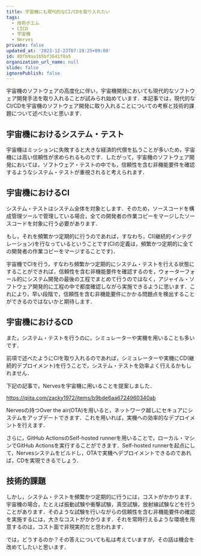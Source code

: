 ```yaml
---
title: 宇宙機にも現代的なCI/CDを取り入れたい
tags:
  - 技術ポエム
  - CICD
  - 宇宙機
  - Nerves
private: false
updated_at: '2023-12-23T07:19:25+09:00'
id: 80fb9aa1b5bf3641f0a5
organization_url_name: null
slide: false
ignorePublish: false
---
```

宇宙機のソフトウェアの高度化に伴い，宇宙機開発においても現代的なソフトウェア開発手法を取り入れることが試みられ始めています．本記事では，現代的なCI/CDを宇宙機のソフトウェア開発に取り入れることについての考察と技術的課題について述べたいと思います．

## 宇宙機におけるシステム・テスト

宇宙機はミッションに失敗すると大きな経済的代償を払うことが多いため，宇宙機には高い信頼性が求められるものです．したがって，宇宙機のソフトウェア開発においては，ソフトウェア・テストの中でも，信頼性を含む非機能要件を確認するようなシステム・テストが重視されると考えられます．

## 宇宙機におけるCI

システム・テストはシステム全体を対象とします．そのため，ソースコードを構成管理ツールで管理している場合，全ての開発者の作業コピーをマージしたソースコードを対象に行う必要があります．

もし，それを頻繁かつ定期的に行うのであれば，すなわち，CI(継続的インテグレーション)を行なっているということです(CIの定義は，頻繁かつ定期的に全ての開発者の作業コピーをマージすることです)．

宇宙機でCIを行う，すなわち頻繁かつ定期的にシステム・テストを行える状態にすることができれば，信頼性を含む非機能要件を確認するのを，ウォーターフォール的にシステム開発の最後の工程でまとめて行うのではなく，アジャイル・ソフトウェア開発的に工程の中で都度確認しながら実施できるように思います．これにより，早い段階で，信頼性を含む非機能要件にかかる問題点を検出することができるのではないかと期待します．

## 宇宙機におけるCD

また，システム・テストを行うのに，シミュレーターや実機を用いることも多いです．

前項で述べたようにCIを取り入れるのであれば，シミュレーターや実機にCD(継続的デプロイメント)を行うことで，システム・テストを効率よく行えるかもしれません．

下記の記事で，Nervesを宇宙機に用いることを提案しました．

https://qiita.com/zacky1972/items/b9bde6aa6724960340ab

Nervesの持つOver the air(OTA)を用いると，ネットワーク越しにセキュアにシステムをアップデートできます．これを用いれば，実機への効率的なデプロイメントを行えます．

さらに，GitHub ActionsのSelf-hosted runnerを用いることで，ローカル・マシンでGitHub Actionsを実行することができます．Self-hosted runnerを起点にして，Nervesシステムをビルドし，OTAで実機へデプロイメントできるのであれば，CDを実現できるでしょう．

## 技術的課題

しかし，システム・テストを頻繁かつ定期的に行うには，コストがかかります．宇宙機の場合，たとえば振動試験や衝撃試験，真空試験，放射線試験などを行うことがあります．そのような試験を行いながらの信頼性を含む非機能要件の確認を実施するには，大きなコストがかかります．それを常時行えるような環境を用意するのは，コスト面で非現実的だと思われます．

では，どうするのか？その答えについても私は考えていますが，その話は機会を改めてしたいと思います．

